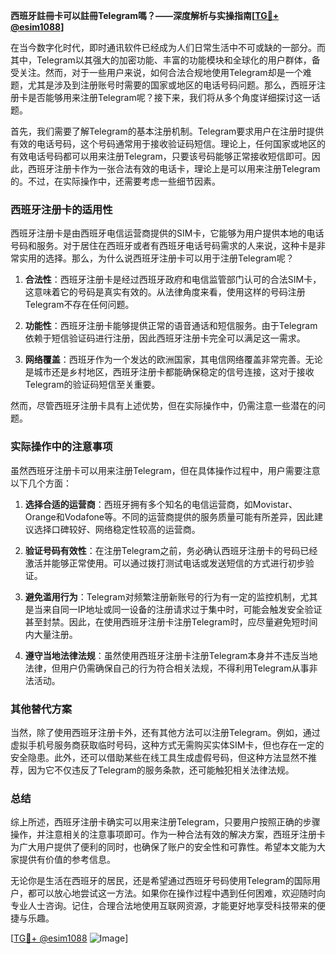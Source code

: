 **西班牙註冊卡可以註冊Telegram嗎？——深度解析与实操指南[[TG💪+ @esim1088](https://t.me/s/esim1088)]**

在当今数字化时代，即时通讯软件已经成为人们日常生活中不可或缺的一部分。而其中，Telegram以其强大的加密功能、丰富的功能模块和全球化的用户群体，备受关注。然而，对于一些用户来说，如何合法合规地使用Telegram却是一个难题，尤其是涉及到注册账号时需要的国家或地区的电话号码问题。那么，西班牙注册卡是否能够用来注册Telegram呢？接下来，我们将从多个角度详细探讨这一话题。

首先，我们需要了解Telegram的基本注册机制。Telegram要求用户在注册时提供有效的电话号码，这个号码通常用于接收验证码短信。理论上，任何国家或地区的有效电话号码都可以用来注册Telegram，只要该号码能够正常接收短信即可。因此，西班牙注册卡作为一张合法有效的电话卡，理论上是可以用来注册Telegram的。不过，在实际操作中，还需要考虑一些细节因素。

### 西班牙注册卡的适用性

西班牙注册卡是由西班牙电信运营商提供的SIM卡，它能够为用户提供本地的电话号码和服务。对于居住在西班牙或者有西班牙电话号码需求的人来说，这种卡是非常实用的选择。那么，为什么说西班牙注册卡可以用于注册Telegram呢？

1. **合法性**：西班牙注册卡是经过西班牙政府和电信监管部门认可的合法SIM卡，这意味着它的号码是真实有效的。从法律角度来看，使用这样的号码注册Telegram不存在任何问题。
   
2. **功能性**：西班牙注册卡能够提供正常的语音通话和短信服务。由于Telegram依赖于短信验证码进行注册，因此西班牙注册卡完全可以满足这一需求。

3. **网络覆盖**：西班牙作为一个发达的欧洲国家，其电信网络覆盖非常完善。无论是城市还是乡村地区，西班牙注册卡都能确保稳定的信号连接，这对于接收Telegram的验证码短信至关重要。

然而，尽管西班牙注册卡具有上述优势，但在实际操作中，仍需注意一些潜在的问题。

### 实际操作中的注意事项

虽然西班牙注册卡可以用来注册Telegram，但在具体操作过程中，用户需要注意以下几个方面：

1. **选择合适的运营商**：西班牙拥有多个知名的电信运营商，如Movistar、Orange和Vodafone等。不同的运营商提供的服务质量可能有所差异，因此建议选择口碑较好、网络稳定性较高的运营商。

2. **验证号码有效性**：在注册Telegram之前，务必确认西班牙注册卡的号码已经激活并能够正常使用。可以通过拨打测试电话或发送短信的方式进行初步验证。

3. **避免滥用行为**：Telegram对频繁注册新账号的行为有一定的监控机制，尤其是当来自同一IP地址或同一设备的注册请求过于集中时，可能会触发安全验证甚至封禁。因此，在使用西班牙注册卡注册Telegram时，应尽量避免短时间内大量注册。

4. **遵守当地法律法规**：虽然使用西班牙注册卡注册Telegram本身并不违反当地法律，但用户仍需确保自己的行为符合相关法规，不得利用Telegram从事非法活动。

### 其他替代方案

当然，除了使用西班牙注册卡外，还有其他方法可以注册Telegram。例如，通过虚拟手机号服务商获取临时号码，这种方式无需购买实体SIM卡，但也存在一定的安全隐患。此外，还可以借助某些在线工具生成虚假号码，但这种方法显然不推荐，因为它不仅违反了Telegram的服务条款，还可能触犯相关法律法规。

### 总结

综上所述，西班牙注册卡确实可以用来注册Telegram，只要用户按照正确的步骤操作，并注意相关的注意事项即可。作为一种合法有效的解决方案，西班牙注册卡为广大用户提供了便利的同时，也确保了账户的安全性和可靠性。希望本文能为大家提供有价值的参考信息。

无论你是生活在西班牙的居民，还是希望通过西班牙号码使用Telegram的国际用户，都可以放心地尝试这一方法。如果你在操作过程中遇到任何困难，欢迎随时向专业人士咨询。记住，合理合法地使用互联网资源，才能更好地享受科技带来的便捷与乐趣。

[[TG💪+ @esim1088](https://t.me/s/esim1088) ![Image](https://i.postimg.cc/4NQfJmqS/Snipaste-2025-05-13-00-14-12.png)]